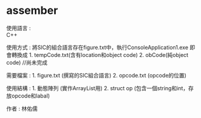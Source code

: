 # assember


使用語言 :<br/>
	C++

使用方式 : 
	將SIC的組合語言存在figure.txt中，執行ConsoleApplication1.exe
	即會轉換成 1.	tempCode.txt(含有location和object code)
                   2.	obCode(純object code) //尚未完成

需要檔案 : 
	1.	figure.txt (撰寫的SIC組合語言)
	2.	opcode.txt (opcode的位置)

使用結構 : 
	1.	動態陣列 (實作ArrayList用)
	2.	struct op (包含一個string和int，存放opcode和labal)


作者 : 
	林佑儒
